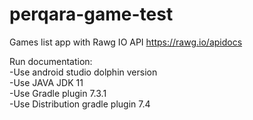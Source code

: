 # perqara-game-test
Games list app with Rawg IO API
https://rawg.io/apidocs

Run documentation: </br>
-Use android studio dolphin version  </br>
-Use JAVA JDK 11 </br>
-Use Gradle plugin 7.3.1 </br>
-Use Distribution gradle plugin 7.4 </br>
